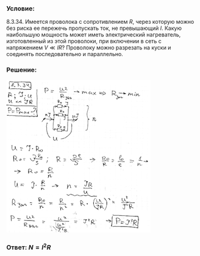 ###  Условие: 

$8.3.34.$ Имеется проволока с сопротивлением $R$, через которую можно без риска ее пережечь пропускать ток, не превышающий $I$. Какую наибольшую мощность может иметь электрический нагреватель, изготовленный из этой проволоки, при включении в сеть с напряжением $V \ll IR$? Проволоку можно разрезать на куски и соединять последовательно и параллельно. 

###  Решение: 

![|378x400, 67%](../../img/8.3.34/1.png) 

###  Ответ: $N = I^2R$ 
